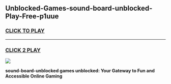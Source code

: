 
## Unblocked-Games-sound-board-unblocked-Play-Free-p1uue
<h3>
<a href="https://premium76.site?title=sound-board-unblocked&ref=21A">CLICK TO PLAY</a></h3>
<hr>

<h3>
<a href="https://premium76.site?title=sound-board-unblocked&ref=21A">CLICK 2 PLAY</a>
  
</h3>

<a href="https://premium76.site?title=sound-board-unblocked&ref=21A"><img src="https://clearcache.store/games.png"></a>


**sound-board-unblocked games unblocked: Your Gateway to Fun and Accessible Online Gaming**
